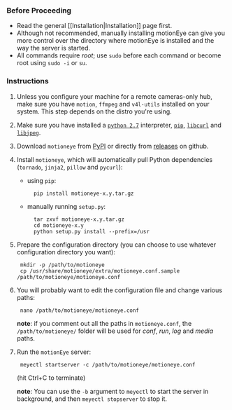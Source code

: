 ### Before Proceeding
* Read the general [[Installation|Installation]] page first.
* Although not recommended, manually installing motionEye can give you more control over the directory where motionEye is installed and the way the server is started.
* All commands require *root*; use `sudo` before each command or become root using `sudo -i` or `su`.

### Instructions

1. Unless you configure your machine for a remote cameras-only hub, make sure you have `motion`, `ffmpeg` and `v4l-utils` installed on your system. This step depends on the distro you're using.

2. Make sure you have installed a [`python 2.7`](https://www.python.org/) interpreter, [`pip`](https://pip.pypa.io/en/stable/installing.html), [`libcurl`](http://curl.haxx.se/libcurl/) and [`libjpeg`](http://libjpeg.sourceforge.net/).

3. Download `motioneye` from [PyPI](https://pypi.python.org/pypi/motioneye#downloads) or directly from [releases](https://github.com/ccrisan/motioneye/releases) on github.

4. Install `motioneye`, which will automatically pull Python dependencies (`tornado`, `jinja2`, `pillow` and `pycurl`):

    * using `pip`:

            pip install motioneye-x.y.tar.gz

    * manually running `setup.py`:

            tar zxvf motioneye-x.y.tar.gz
            cd motioneye-x.y
            python setup.py install --prefix=/usr

5. Prepare the configuration directory (you can choose to use whatever configuration directory you want):

        mkdir -p /path/to/motioneye
        cp /usr/share/motioneye/extra/motioneye.conf.sample /path/to/motioneye/motioneye.conf

6. You will probably want to edit the configuration file and change various paths:

        nano /path/to/motioneye/motioneye.conf

    **note**: if you comment out all the paths in `motioneye.conf`, the `/path/to/motioneye/` folder will be used for *conf*, *run*, *log* and *media* paths.

7. Run the `motionEye` server:

        meyectl startserver -c /path/to/motioneye/motioneye.conf

    (hit Ctrl+C to terminate)

    **note**: You can use the `-b` argument to `meyectl` to start the server in background, and then `meyectl stopserver` to stop it.
